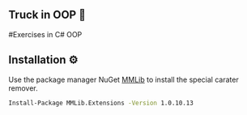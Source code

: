## Truck in OOP 🚛
 #Exercises in C# OOP

 ## Installation ⚙

 Use the package manager NuGet [MMLib](https://www.nuget.org/packages/MMLib.Extensions/) to install the special carater remover.

 ```bash
 Install-Package MMLib.Extensions -Version 1.0.10.13
 ```
